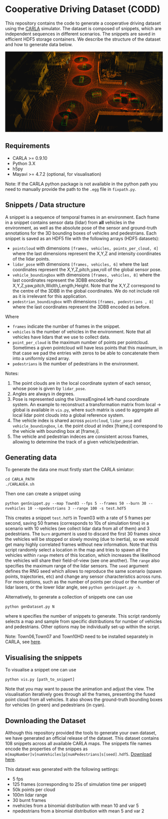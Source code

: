 # Cooperative Driving Dataset (CODD)

This repository contains the code to generate a cooperative driving dataset using the [CARLA](https://github.com/carla-simulator/carla) simulator.
The dataset is composed of snippets, which are independent sequences in different scenarios.
The snippets are saved in efficient HDF5 storage containers.
We describe the structure of the dataset and how to generate data below.

![screenshot](shot.png)

## Requirements
- CARLA >= 0.9.10 
- Python 3.X
- h5py
- Mayavi >= 4.7.2 (optional, for visualisation)

Note: If the CARLA python package is not available in the python path you need to manually provide the path to the `.egg` file in `fixpath.py`.

## Snippets / Data structure
A snippet is a sequence of temporal frames in an environment. Each frame in a snippet contains sensor data (lidar) from **all** vehicles in the environment, as well as the absolute pose of the sensor and ground-truth annotations for the 3D bounding boxes of vehicles and pedestrians.
Each snippet is saved as an HDF5 file with the following arrays (HDF5 datasets):

- `pointcloud` with dimensions `[frames, vehicles, points_per_cloud, 4]` where the last dimensions represent the X,Y,Z and intensity coordinates of the lidar points.
- `lidar_pose` with dimensions `[frames, vehicles, 6]` where the last coordinates represent the X,Y,Z,pitch,yaw,roll of the global sensor pose.
- `vehicle_boundingbox` with dimensions `[frames, vehicles, 8]` where the last coordinates represent the 3DBB encoded by X,Y,Z,yaw,pitch,Width,Length,Height. Note that the X,Y,Z correspond to the centre of the 3DBB in the global coordinates. We do not include roll as it is irrelevant for this application.
- `pedestrian_boundingbox` with dimensions `[frames, pedestrians , 8]` where the last coordinates represent the 3DBB encoded as before.

Where
- `frames` indicate the number of frames in the snippet. 
- `vehicles` is the number of vehicles in the environment. Note that all vehicles have lidars that we use to collect data.
- `point_per_cloud` is the maximum number of points per pointcloud. Sometimes a given pointcloud will have less points that this maximum, in that case we pad the entries with zeros to be able to concatenate them into a uniformly sized array.
- `pedestrians` is the number of pedestrians in the environment.

Notes:
1. The point clouds are in the local coordinate system of each sensor, whose pose is given by `lidar_pose`.
2. Angles are always in degrees.
3. Pose is represented using the UnrealEngine4 left-hand coordinate system. An example to reconstruct a transformation matrix from local -> global is available in `vis.py`, where such matrix is used to aggregate all local lidar point clouds into a global reference system.
4. The vehicle index is shared across `pointcloud`, `lidar_pose` and `vehicle_boundingbox`, i.e. the point cloud at index [frame,i] correspond to the vehicle with bounding box at [frame,i].
5. The vehicle and pedestrian indeces are consistent across frames, allowing to determine the track of a given vehicle/pedestrian.

## Generating data
To generate the data one must firstly start the CARLA simlator:
```
cd CARLA_PATH
./CARLAUE4.sh
```

Then one can create a snippet using
```
python genSnippet.py --map Town03 --fps 5 --frames 50 --burn 30 --nvehicles 10 --npedestrians 3 --range 100 -s test.hdf5
```
This creates a snippet `test.hdf5` in Town03 with a rate of 5 frames per second, saving 50 frames (corresponds to 10s of simulation time) in a scenario with 10 vehicles (we collect lidar data from all of them) and 3 pedestrians.
The `burn` argument is used to discard the first 30 frames since the vehicles will be stopped or slowly moving (due to inertia), so we would get many highly correlated frames without new information.
Note that this script randomly select a location in the map and tries to spawn all the vehicles within `range` meters of this location, which increases the likelihood the vehicles will share their field-of-view (see one another).
The `range` also specifies the maximum range of the lidar sensors.
The `seed` argument defines the RNG seed which allows to reproduce the same scenario (spawn points, trajectories, etc) and change any sensor characteristics across runs.
For more options, such as the number of points per cloud or the number of lidar lasers, or the lower lidar angle, see `python genSnippet.py -h`.

Alternatively, to generate a collection of snippets one can use
```
python genDataset.py N
```
where `N` specifies the number of snippets to generate.
This script randomly selects a map and sample from specific distributions for number of vehicles and pedestrians.
Other options may be individually set-up within the script.

Note: Town06,Town07 and Town10HD need to be installed separately in CARLA, see [here](https://carla.readthedocs.io/en/latest/start_quickstart/#import-additional-assets).

## Visualising the snippets 
To visualise a snippet one can use
```
python vis.py [path_to_snippet]
```

Note that you may want to pause the animation and adjust the view.
The visualisation iteratively goes through all the frames, presenting the fused point cloud from all vehicles.
It also shows the ground-truth bounding boxes for vehicles (in green) and pedestrians (in cyan).

## Downloading the Dataset
Although this repository provided the tools to generate your own dataset, we have generated an official release of the dataset.
This dataset contains 108 snippets across all available CARLA maps. 
The snippets file names encode the properties of the snippes as `m[mapNumber]v[numVehicles]p[numPedestrians]s[seed].hdf5`.
[Download here](https://livewarwickac-my.sharepoint.com/:u:/g/personal/u1793915_live_warwick_ac_uk/ESGKXrOVZ2BAmbvV4HviTPkB0ICOL7b0vt6hl4LdotSXcQ?e=mZOgHe).

This dataset was generated with the following settings:
- 5 fps
- 125 frames (corresponding to 25s of simulation time per snippet)
- 50k points per cloud
- 100m lidar range
- 30 burnt frames
- nvehicles from a binomial distribution with mean 10 and var 5
- npedestrians from a binomial distribution with mean 5 and var 2
